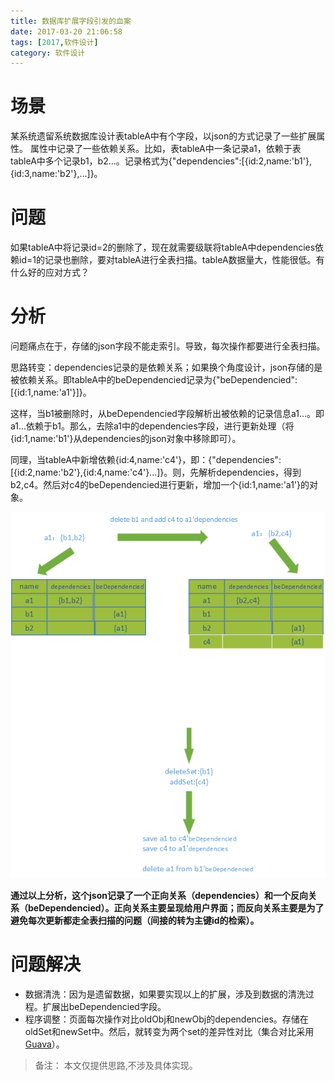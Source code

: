 ```yaml
---
title: 数据库扩展字段引发的血案
date: 2017-03-20 21:06:58
tags: [2017,软件设计]
category: 软件设计
---
```

# 场景
某系统遗留系统数据库设计表tableA中有个字段，以json的方式记录了一些扩展属性。
属性中记录了一些依赖关系。比如，表tableA中一条记录a1，依赖于表tableA中多个记录b1，b2...。记录格式为{"dependencies":[{id:2,name:'b1'},{id:3,name:'b2'},...]}。

# 问题
如果tableA中将记录id=2的删除了，现在就需要级联将tableA中dependencies依赖id=1的记录也删除，要对tableA进行全表扫描。tableA数据量大，性能很低。有什么好的应对方式？

<!-- more-->

# 分析
问题痛点在于，存储的json字段不能走索引。导致，每次操作都要进行全表扫描。

思路转变：dependencies记录的是依赖关系；如果换个角度设计，json存储的是被依赖关系。即tableA中的beDependencied记录为{"beDependencied":[{id:1,name:'a1'}]}。

这样，当b1被删除时，从beDependencied字段解析出被依赖的记录信息a1...。即a1...依赖于b1。那么，去除a1中的dependencies字段，进行更新处理（将{id:1,name:'b1'}从dependencies的json对象中移除即可）。

同理，当tableA中新增依赖{id:4,name:'c4'}，即：{"dependencies":[{id:2,name:'b2'},{id:4,name:'c4'}...]}。则，先解析dependencies，得到b2,c4。然后对c4的beDependencied进行更新，增加一个{id:1,name:'a1'}的对象。

![](https://github.com/alanzhang211/blog-image/raw/master//2017/03/%E6%9E%B6%E6%9E%84%E8%AE%BE%E8%AE%A1/%E6%89%A9%E5%B1%95%E5%AD%97%E6%AE%B5%E5%A4%84%E7%90%86.png)

**通过以上分析，这个json记录了一个正向关系（dependencies）和一个反向关系（beDependencied）。正向关系主要呈现给用户界面；而反向关系主要是为了避免每次更新都走全表扫描的问题（间接的转为主键id的检索）。**


# 问题解决
+ 数据清洗：因为是遗留数据，如果要实现以上的扩展，涉及到数据的清洗过程。扩展出beDependencied字段。
+ 程序调整：页面每次操作对比oldObj和newObj的dependencies。存储在oldSet和newSet中。然后，就转变为两个set的差异性对比（集合对比采用[Guava](https://github.com/google/guava)）。

> 备注：
> 本文仅提供思路,不涉及具体实现。
